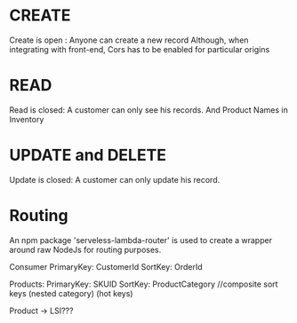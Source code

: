# CREATE
Create is open : Anyone can create a new record
Although, when integrating with front-end, Cors has to be enabled for particular origins

# READ
Read is closed: A customer can only see his records. And Product Names in Inventory

# UPDATE and DELETE
Update is closed: A customer can only update his record.

# Routing
An npm package 'serveless-lambda-router' is used to create a wrapper around raw NodeJs for routing purposes.


Consumer
PrimaryKey: CustomerId
SortKey: OrderId

Products:
PrimaryKey: SKUID
SortKey: ProductCategory  //composite sort keys (nested category) (hot keys)

Product  -> LSI???

